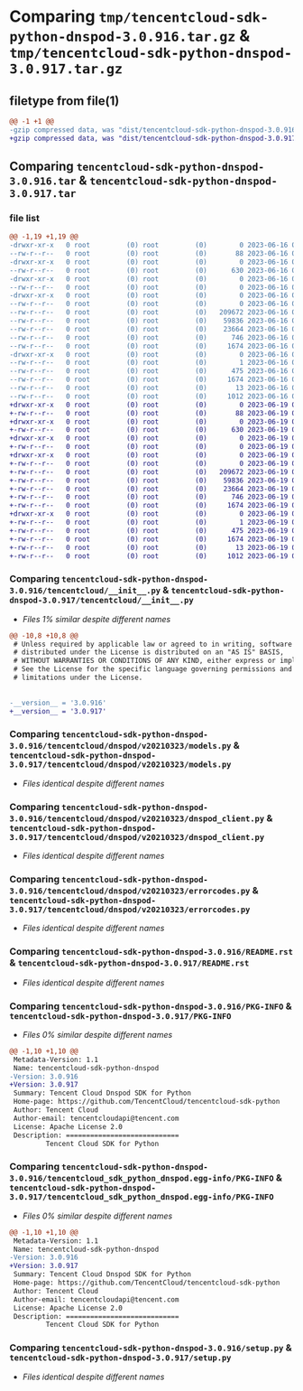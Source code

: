 # Comparing `tmp/tencentcloud-sdk-python-dnspod-3.0.916.tar.gz` & `tmp/tencentcloud-sdk-python-dnspod-3.0.917.tar.gz`

## filetype from file(1)

```diff
@@ -1 +1 @@
-gzip compressed data, was "dist/tencentcloud-sdk-python-dnspod-3.0.916.tar", last modified: Fri Jun 16 00:32:35 2023, max compression
+gzip compressed data, was "dist/tencentcloud-sdk-python-dnspod-3.0.917.tar", last modified: Mon Jun 19 00:23:57 2023, max compression
```

## Comparing `tencentcloud-sdk-python-dnspod-3.0.916.tar` & `tencentcloud-sdk-python-dnspod-3.0.917.tar`

### file list

```diff
@@ -1,19 +1,19 @@
-drwxr-xr-x   0 root         (0) root         (0)        0 2023-06-16 00:32:35.000000 tencentcloud-sdk-python-dnspod-3.0.916/
--rw-r--r--   0 root         (0) root         (0)       88 2023-06-16 00:32:35.000000 tencentcloud-sdk-python-dnspod-3.0.916/setup.cfg
-drwxr-xr-x   0 root         (0) root         (0)        0 2023-06-16 00:32:35.000000 tencentcloud-sdk-python-dnspod-3.0.916/tencentcloud/
--rw-r--r--   0 root         (0) root         (0)      630 2023-06-16 00:32:35.000000 tencentcloud-sdk-python-dnspod-3.0.916/tencentcloud/__init__.py
-drwxr-xr-x   0 root         (0) root         (0)        0 2023-06-16 00:32:35.000000 tencentcloud-sdk-python-dnspod-3.0.916/tencentcloud/dnspod/
--rw-r--r--   0 root         (0) root         (0)        0 2023-06-16 00:32:35.000000 tencentcloud-sdk-python-dnspod-3.0.916/tencentcloud/dnspod/__init__.py
-drwxr-xr-x   0 root         (0) root         (0)        0 2023-06-16 00:32:35.000000 tencentcloud-sdk-python-dnspod-3.0.916/tencentcloud/dnspod/v20210323/
--rw-r--r--   0 root         (0) root         (0)        0 2023-06-16 00:32:35.000000 tencentcloud-sdk-python-dnspod-3.0.916/tencentcloud/dnspod/v20210323/__init__.py
--rw-r--r--   0 root         (0) root         (0)   209672 2023-06-16 00:32:35.000000 tencentcloud-sdk-python-dnspod-3.0.916/tencentcloud/dnspod/v20210323/models.py
--rw-r--r--   0 root         (0) root         (0)    59836 2023-06-16 00:32:35.000000 tencentcloud-sdk-python-dnspod-3.0.916/tencentcloud/dnspod/v20210323/dnspod_client.py
--rw-r--r--   0 root         (0) root         (0)    23664 2023-06-16 00:32:35.000000 tencentcloud-sdk-python-dnspod-3.0.916/tencentcloud/dnspod/v20210323/errorcodes.py
--rw-r--r--   0 root         (0) root         (0)      746 2023-06-16 00:32:35.000000 tencentcloud-sdk-python-dnspod-3.0.916/README.rst
--rw-r--r--   0 root         (0) root         (0)     1674 2023-06-16 00:32:35.000000 tencentcloud-sdk-python-dnspod-3.0.916/PKG-INFO
-drwxr-xr-x   0 root         (0) root         (0)        0 2023-06-16 00:32:35.000000 tencentcloud-sdk-python-dnspod-3.0.916/tencentcloud_sdk_python_dnspod.egg-info/
--rw-r--r--   0 root         (0) root         (0)        1 2023-06-16 00:32:35.000000 tencentcloud-sdk-python-dnspod-3.0.916/tencentcloud_sdk_python_dnspod.egg-info/dependency_links.txt
--rw-r--r--   0 root         (0) root         (0)      475 2023-06-16 00:32:35.000000 tencentcloud-sdk-python-dnspod-3.0.916/tencentcloud_sdk_python_dnspod.egg-info/SOURCES.txt
--rw-r--r--   0 root         (0) root         (0)     1674 2023-06-16 00:32:35.000000 tencentcloud-sdk-python-dnspod-3.0.916/tencentcloud_sdk_python_dnspod.egg-info/PKG-INFO
--rw-r--r--   0 root         (0) root         (0)       13 2023-06-16 00:32:35.000000 tencentcloud-sdk-python-dnspod-3.0.916/tencentcloud_sdk_python_dnspod.egg-info/top_level.txt
--rw-r--r--   0 root         (0) root         (0)     1012 2023-06-16 00:32:35.000000 tencentcloud-sdk-python-dnspod-3.0.916/setup.py
+drwxr-xr-x   0 root         (0) root         (0)        0 2023-06-19 00:23:57.000000 tencentcloud-sdk-python-dnspod-3.0.917/
+-rw-r--r--   0 root         (0) root         (0)       88 2023-06-19 00:23:57.000000 tencentcloud-sdk-python-dnspod-3.0.917/setup.cfg
+drwxr-xr-x   0 root         (0) root         (0)        0 2023-06-19 00:23:57.000000 tencentcloud-sdk-python-dnspod-3.0.917/tencentcloud/
+-rw-r--r--   0 root         (0) root         (0)      630 2023-06-19 00:23:57.000000 tencentcloud-sdk-python-dnspod-3.0.917/tencentcloud/__init__.py
+drwxr-xr-x   0 root         (0) root         (0)        0 2023-06-19 00:23:57.000000 tencentcloud-sdk-python-dnspod-3.0.917/tencentcloud/dnspod/
+-rw-r--r--   0 root         (0) root         (0)        0 2023-06-19 00:23:57.000000 tencentcloud-sdk-python-dnspod-3.0.917/tencentcloud/dnspod/__init__.py
+drwxr-xr-x   0 root         (0) root         (0)        0 2023-06-19 00:23:57.000000 tencentcloud-sdk-python-dnspod-3.0.917/tencentcloud/dnspod/v20210323/
+-rw-r--r--   0 root         (0) root         (0)        0 2023-06-19 00:23:57.000000 tencentcloud-sdk-python-dnspod-3.0.917/tencentcloud/dnspod/v20210323/__init__.py
+-rw-r--r--   0 root         (0) root         (0)   209672 2023-06-19 00:23:57.000000 tencentcloud-sdk-python-dnspod-3.0.917/tencentcloud/dnspod/v20210323/models.py
+-rw-r--r--   0 root         (0) root         (0)    59836 2023-06-19 00:23:57.000000 tencentcloud-sdk-python-dnspod-3.0.917/tencentcloud/dnspod/v20210323/dnspod_client.py
+-rw-r--r--   0 root         (0) root         (0)    23664 2023-06-19 00:23:57.000000 tencentcloud-sdk-python-dnspod-3.0.917/tencentcloud/dnspod/v20210323/errorcodes.py
+-rw-r--r--   0 root         (0) root         (0)      746 2023-06-19 00:23:57.000000 tencentcloud-sdk-python-dnspod-3.0.917/README.rst
+-rw-r--r--   0 root         (0) root         (0)     1674 2023-06-19 00:23:57.000000 tencentcloud-sdk-python-dnspod-3.0.917/PKG-INFO
+drwxr-xr-x   0 root         (0) root         (0)        0 2023-06-19 00:23:57.000000 tencentcloud-sdk-python-dnspod-3.0.917/tencentcloud_sdk_python_dnspod.egg-info/
+-rw-r--r--   0 root         (0) root         (0)        1 2023-06-19 00:23:57.000000 tencentcloud-sdk-python-dnspod-3.0.917/tencentcloud_sdk_python_dnspod.egg-info/dependency_links.txt
+-rw-r--r--   0 root         (0) root         (0)      475 2023-06-19 00:23:57.000000 tencentcloud-sdk-python-dnspod-3.0.917/tencentcloud_sdk_python_dnspod.egg-info/SOURCES.txt
+-rw-r--r--   0 root         (0) root         (0)     1674 2023-06-19 00:23:57.000000 tencentcloud-sdk-python-dnspod-3.0.917/tencentcloud_sdk_python_dnspod.egg-info/PKG-INFO
+-rw-r--r--   0 root         (0) root         (0)       13 2023-06-19 00:23:57.000000 tencentcloud-sdk-python-dnspod-3.0.917/tencentcloud_sdk_python_dnspod.egg-info/top_level.txt
+-rw-r--r--   0 root         (0) root         (0)     1012 2023-06-19 00:23:57.000000 tencentcloud-sdk-python-dnspod-3.0.917/setup.py
```

### Comparing `tencentcloud-sdk-python-dnspod-3.0.916/tencentcloud/__init__.py` & `tencentcloud-sdk-python-dnspod-3.0.917/tencentcloud/__init__.py`

 * *Files 1% similar despite different names*

```diff
@@ -10,8 +10,8 @@
 # Unless required by applicable law or agreed to in writing, software
 # distributed under the License is distributed on an "AS IS" BASIS,
 # WITHOUT WARRANTIES OR CONDITIONS OF ANY KIND, either express or implied.
 # See the License for the specific language governing permissions and
 # limitations under the License.
 
 
-__version__ = '3.0.916'
+__version__ = '3.0.917'
```

### Comparing `tencentcloud-sdk-python-dnspod-3.0.916/tencentcloud/dnspod/v20210323/models.py` & `tencentcloud-sdk-python-dnspod-3.0.917/tencentcloud/dnspod/v20210323/models.py`

 * *Files identical despite different names*

### Comparing `tencentcloud-sdk-python-dnspod-3.0.916/tencentcloud/dnspod/v20210323/dnspod_client.py` & `tencentcloud-sdk-python-dnspod-3.0.917/tencentcloud/dnspod/v20210323/dnspod_client.py`

 * *Files identical despite different names*

### Comparing `tencentcloud-sdk-python-dnspod-3.0.916/tencentcloud/dnspod/v20210323/errorcodes.py` & `tencentcloud-sdk-python-dnspod-3.0.917/tencentcloud/dnspod/v20210323/errorcodes.py`

 * *Files identical despite different names*

### Comparing `tencentcloud-sdk-python-dnspod-3.0.916/README.rst` & `tencentcloud-sdk-python-dnspod-3.0.917/README.rst`

 * *Files identical despite different names*

### Comparing `tencentcloud-sdk-python-dnspod-3.0.916/PKG-INFO` & `tencentcloud-sdk-python-dnspod-3.0.917/PKG-INFO`

 * *Files 0% similar despite different names*

```diff
@@ -1,10 +1,10 @@
 Metadata-Version: 1.1
 Name: tencentcloud-sdk-python-dnspod
-Version: 3.0.916
+Version: 3.0.917
 Summary: Tencent Cloud Dnspod SDK for Python
 Home-page: https://github.com/TencentCloud/tencentcloud-sdk-python
 Author: Tencent Cloud
 Author-email: tencentcloudapi@tencent.com
 License: Apache License 2.0
 Description: ============================
         Tencent Cloud SDK for Python
```

### Comparing `tencentcloud-sdk-python-dnspod-3.0.916/tencentcloud_sdk_python_dnspod.egg-info/PKG-INFO` & `tencentcloud-sdk-python-dnspod-3.0.917/tencentcloud_sdk_python_dnspod.egg-info/PKG-INFO`

 * *Files 0% similar despite different names*

```diff
@@ -1,10 +1,10 @@
 Metadata-Version: 1.1
 Name: tencentcloud-sdk-python-dnspod
-Version: 3.0.916
+Version: 3.0.917
 Summary: Tencent Cloud Dnspod SDK for Python
 Home-page: https://github.com/TencentCloud/tencentcloud-sdk-python
 Author: Tencent Cloud
 Author-email: tencentcloudapi@tencent.com
 License: Apache License 2.0
 Description: ============================
         Tencent Cloud SDK for Python
```

### Comparing `tencentcloud-sdk-python-dnspod-3.0.916/setup.py` & `tencentcloud-sdk-python-dnspod-3.0.917/setup.py`

 * *Files identical despite different names*

